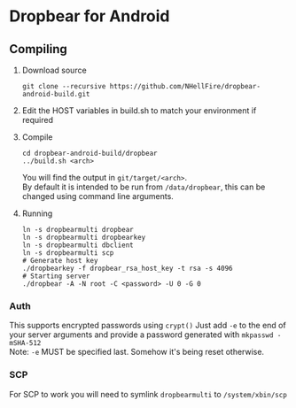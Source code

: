 # Dropbear for Android

## Compiling
1. Download source
    ```shell
    git clone --recursive https://github.com/NHellFire/dropbear-android-build.git
    ```

2. Edit the HOST variables in build.sh to match your environment if required  
3. Compile
    ```shell
    cd dropbear-android-build/dropbear
    ../build.sh <arch>
    ```

    You will find the output in `git/target/<arch>`.  
    By default it is intended to be run from `/data/dropbear`, this can be changed using command line arguments.
4. Running

    ```shell
    ln -s dropbearmulti dropbear
    ln -s dropbearmulti dropbearkey
    ln -s dropbearmulti dbclient
    ln -s dropbearmulti scp
    # Generate host key
    ./dropbearkey -f dropbear_rsa_host_key -t rsa -s 4096
    # Starting server
    ./dropbear -A -N root -C <password> -U 0 -G 0
    ```

### Auth
This supports encrypted passwords using `crypt()`
Just add `-e` to the end of your server arguments and provide a password generated with `mkpasswd -mSHA-512`  
Note: `-e` MUST be specified last. Somehow it's being reset otherwise.

### SCP
For SCP to work you will need to symlink `dropbearmulti` to `/system/xbin/scp`
